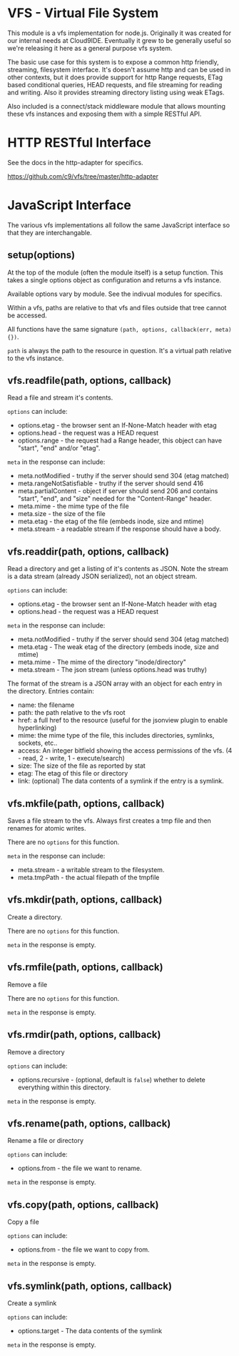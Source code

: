 # VFS - Virtual File System

This module is a vfs implementation for node.js.  Originally it was created for
our internal needs at Cloud9IDE.  Eventually it grew to be generally useful so
we're releasing it here as a general purpose vfs system.

The basic use case for this system is to expose a common http friendly, streaming,
filesystem interface.  It's doesn't assume http and can be used in other contexts,
but it does provide support for http Range requests, ETag based conditional queries,
HEAD requests, and file streaming for reading and writing.  Also it provides
streaming directory listing using weak ETags.

Also included is a connect/stack middleware module that allows mounting these vfs
instances and exposing them with a simple RESTful API.

# HTTP RESTful Interface

See the docs in the http-adapter for specifics.

<https://github.com/c9/vfs/tree/master/http-adapter>

# JavaScript Interface

The various vfs implementations all follow the same JavaScript interface so that
they are interchangable.

## setup(options)

At the top of the module (often the module itself) is a setup function.  This
takes a single options object as configuration and returns a vfs instance.

Available options vary by module.  See the indivual modules for specifics.

Within a vfs, paths are relative to that vfs and files outside that tree cannot
be accessed.

All functions have the same signature `(path, options, callback(err, meta){})`.

`path` is always the path to the resource in question.  It's a virtual path
relative to the vfs instance.

## vfs.readfile(path, options, callback)

Read a file and stream it's contents.

`options` can include:

 - options.etag - the browser sent an If-None-Match header with etag
 - options.head - the request was a HEAD request
 - options.range - the request had a Range header, this object can have "start", "end" and/or "etag".

`meta` in the response can include:

 - meta.notModified - truthy if the server should send 304 (etag matched)
 - meta.rangeNotSatisfiable - truthy if the server should send 416
 - meta.partialContent - object if server should send 206 and contains "start", "end", and "size" needed for the "Content-Range" header.
 - meta.mime - the mime type of the file
 - meta.size - the size of the file
 - meta.etag - the etag of the file (embeds inode, size and mtime)
 - meta.stream - a readable stream if the response should have a body.

## vfs.readdir(path, options, callback)

Read a directory and get a listing of it's contents as JSON.  Note the stream is
a data stream (already JSON serialized), not an object stream.

`options` can include:

 - options.etag - the browser sent an If-None-Match header with etag
 - options.head - the request was a HEAD request

`meta` in the response can include:

 - meta.notModified - truthy if the server should send 304 (etag matched)
 - meta.etag - The weak etag of the directory (embeds inode, size and mtime)
 - meta.mime - The mime of the directory "inode/directory"
 - meta.stream - The json stream (unless options.head was truthy)

The format of the stream is a JSON array with an object for each entry in the
directory.  Entries contain:

 - name: the filename
 - path: the path relative to the vfs root
 - href: a full href to the resource (useful for the jsonview plugin to enable hyperlinking)
 - mime: the mime type of the file, this includes directories, symlinks, sockets, etc..
 - access: An integer bitfield showing the access permissions of the vfs. (4 - read, 2 - write, 1 - execute/search)
 - size: The size of the file as reported by stat
 - etag: The etag of this file or directory
 - link: (optional) The data contents of a symlink if the entry is a symlink.

## vfs.mkfile(path, options, callback)

Saves a file stream to the vfs.  Always first creates a tmp file and then renames
for atomic writes.

There are no `options` for this function.

`meta` in the response can include:

 - meta.stream - a writable stream to the filesystem.
 - meta.tmpPath - the actual filepath of the tmpfile


## vfs.mkdir(path, options, callback)

Create a directory.

There are no `options` for this function.

`meta` in the response is empty.

## vfs.rmfile(path, options, callback)

Remove a file

There are no `options` for this function.

`meta` in the response is empty.

## vfs.rmdir(path, options, callback)

Remove a directory

`options` can include:

 - options.recursive - (optional, default is `false`) whether to delete everything within this directory.

`meta` in the response is empty.

## vfs.rename(path, options, callback)

Rename a file or directory

`options` can include:

 - options.from - the file we want to rename.

`meta` in the response is empty.

## vfs.copy(path, options, callback)

Copy a file

`options` can include:

 - options.from - the file we want to copy from.

`meta` in the response is empty.

## vfs.symlink(path, options, callback)

Create a symlink

`options` can include:

 - options.target - The data contents of the symlink

`meta` in the response is empty.



